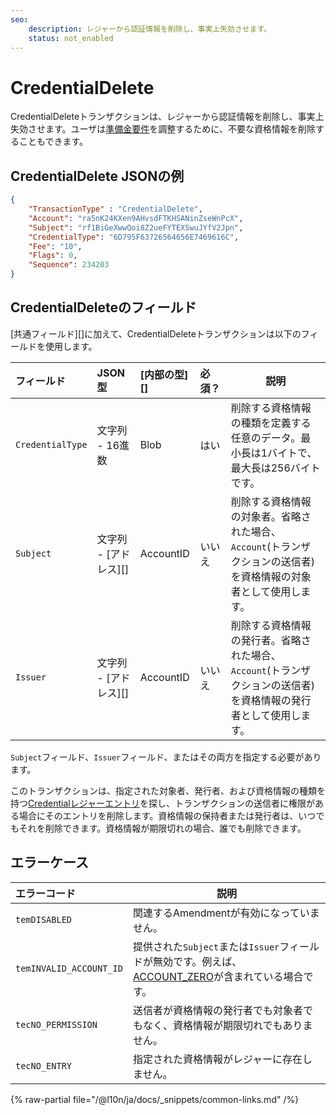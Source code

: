 ```yaml
---
seo:
    description: レジャーから認証情報を削除し、事実上失効させます。
    status: not_enabled
---
```

# CredentialDelete

CredentialDeleteトランザクションは、レジャーから認証情報を削除し、事実上失効させます。ユーザは[準備金要件](../../../../concepts/accounts/reserves.md)を調整するために、不要な資格情報を削除することもできます。


## CredentialDelete JSONの例

```json
{
    "TransactionType" : "CredentialDelete",
    "Account": "ra5nK24KXen9AHvsdFTKHSANinZseWnPcX",
    "Subject": "rf1BiGeXwwQoi8Z2ueFYTEXSwuJYfV2Jpn",
    "CredentialType": "6D795F63726564656E7469616C",
    "Fee": "10",
    "Flags": 0,
    "Sequence": 234203
}
```


## CredentialDeleteのフィールド


[共通フィールド][]に加えて、CredentialDeleteトランザクションは以下のフィールドを使用します。

| フィールド       | JSON型                | [内部の型][] | 必須？ | 説明 |
| :--------------- | :-------------------- | :----------- | :----- | ---- |
| `CredentialType` | 文字列 - 16進数       | Blob         | はい   | 削除する資格情報の種類を定義する任意のデータ。最小長は1バイトで、最大長は256バイトです。 |
| `Subject`        | 文字列 - [アドレス][] | AccountID    | いいえ | 削除する資格情報の対象者。省略された場合、`Account`(トランザクションの送信者)を資格情報の対象者として使用します。 |
| `Issuer`         | 文字列 - [アドレス][] | AccountID    | いいえ | 削除する資格情報の発行者。省略された場合、`Account`(トランザクションの送信者)を資格情報の発行者として使用します。 |

`Subject`フィールド、`Issuer`フィールド、またはその両方を指定する必要があります。

このトランザクションは、指定された対象者、発行者、および資格情報の種類を持つ[Credentialレジャーエントリ](../../ledger-data/ledger-entry-types/credential.md)を探し、トランザクションの送信者に権限がある場合にそのエントリを削除します。資格情報の保持者または発行者は、いつでもそれを削除できます。資格情報が期限切れの場合、誰でも削除できます。


## エラーケース

| エラーコード            | 説明 |
| :---------------------- | ---- |
| `temDISABLED`           | 関連するAmendmentが有効になっていません。 |
| `temINVALID_ACCOUNT_ID` | 提供された`Subject`または`Issuer`フィールドが無効です。例えば、[ACCOUNT_ZERO](../../../../concepts/accounts/addresses.md#特別なアドレス)が含まれている場合です。 |
| `tecNO_PERMISSION`      | 送信者が資格情報の発行者でも対象者でもなく、資格情報が期限切れでもありません。 |
| `tecNO_ENTRY`           | 指定された資格情報がレジャーに存在しません。 |


{% raw-partial file="/@l10n/ja/docs/_snippets/common-links.md" /%}
